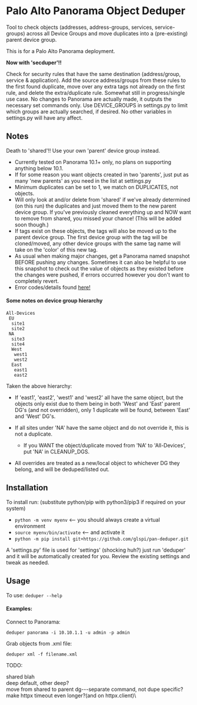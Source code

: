 Palo Alto Panorama Object Deduper
===========
Tool to check objects (addresses, address-groups, services, service-groups) across all Device Groups
and move duplicates into a (pre-existing) parent device group.

This is for a Palo Alto Panorama deployment.

**Now with 'secduper'!!**

Check for security rules that have the same destination (address/group, service & application). Add the
source address/groups from these rules to the first found duplicate, move over any extra tags not already
on the first rule, and delete the extra/duplicate rule. Somewhat still in progress/single use case. No changes
to Panorama are actually made, it outputs the necessary set commands only. Use DEVICE_GROUPS in settings.py to 
limit which groups are actually searched, if desired. No other variables in settings.py will have any affect.


## Notes
Death to 'shared'!! Use your own 'parent' device group instead.

- Currently tested on Panorama 10.1+ only, no plans on supporting anything below 10.1.
- If for some reason you want objects created in two 'parents', just put as many 'new parents' as you need
  in the list at settings.py 
- Minimum duplicates can be set to 1, we match on DUPLICATES, not objects.
- Will only look at and/or delete from 'shared' if we've already determined (on this run) the duplicates
  and just moved them to the new parent device group. If you've previously cleaned everything up and NOW want
  to remove from shared, you missed your chance! (This will be added soon though.)
- If tags exist on these objects, the tags will also be moved up to the parent device group. The first
  device group with the tag will be cloned/moved, any other device groups with the same tag name will take on
  the 'color' of this new tag.
- As usual when making major changes, get a Panorama named snapshot BEFORE pushing any changes. Sometimes it 
  can also be helpful to use this snapshot to check out the value of objects as they existed before the 
  changes were pushed, if errors occurred however you don't want to completely revert.
- Error codes/details found [here!](./errors.md)




#### Some notes on device group hierarchy 

```commandline
All-Devices
 EU
  site1
  site2
 NA
  site3
  site4
  West
   west1
   west2
  East
   east1
   east2
```
Taken the above hierarchy:
* If 'east1', 'east2', 'west1' and 'west2' all have the same object, but the objects only exist due to them being in
both 'West' and 'East' parent DG's (and not overridden), only 1 duplicate will be found, between 'East' and 'West' DG's.

* If all sites under 'NA' have the same object and do not override it, this is not a duplicate.
  - If you WANT the object/duplicate moved from 'NA' to 'All-Devices', put 'NA' in CLEANUP_DGS.

* All overrides are treated as a new/local object to whichever DG they belong, and will be deduped/listed out.


## Installation
To install run:
(substitute python/pip with python3/pip3 if required on your system)

- `python -m venv myenv` <-- you should always create a virtual environment
- `source myenv/bin/activate` <-- and activate it
- `python -m pip install git+https://github.com/glspi/pan-deduper.git`

A 'settings.py' file is used for 'settings' (shocking huh?)
just run 'deduper' and it will be automatically created for you. Review the existing
settings and tweak as needed.

## Usage
To use:
`deduper --help`

#### Examples:
Connect to Panorama:

`deduper panorama -i 10.10.1.1 -u admin -p admin`

Grab objects from .xml file:

`deduper xml -f filename.xml`

TODO:

shared blah\
deep default, other deep?\
move from shared to parent dg---separate command, not dupe specific?\
make httpx timeout even longer?(and on httpx.client)\


